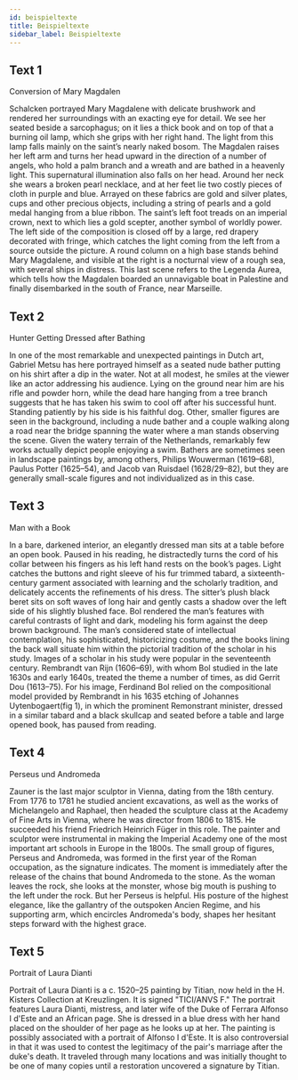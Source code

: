 ```yaml
---
id: beispieltexte
title: Beispieltexte
sidebar_label: Beispieltexte
---
```


## Text 1

Conversion of Mary Magdalen

Schalcken portrayed Mary Magdalene with delicate brushwork and rendered her surroundings with an exacting eye for detail. We see her seated beside a sarcophagus; on it lies a thick book and on top of that a burning oil lamp, which she grips with her right hand. 
The light from this lamp falls mainly on the saint’s nearly naked bosom. 
The Magdalen raises her left arm and turns her head upward in the direction of a number of angels, who hold a palm branch and a wreath and are bathed in a heavenly light. 
This supernatural illumination also falls on her head. 
Around her neck she wears a broken pearl necklace, and at her feet lie two costly pieces of cloth in purple and blue. 
Arrayed on these fabrics are gold and silver plates, cups and other precious objects, including a string of pearls and a gold medal hanging from a blue ribbon. 
The saint’s left foot treads on an imperial crown, next to which lies a gold scepter, another symbol of worldly power. 
The left side of the composition is closed off by a large, red drapery decorated with fringe, which catches the light coming from the left from a source outside the picture. 
A round column on a high base stands behind Mary Magdalene, and visible at the right is a nocturnal view of a rough sea, with several ships in distress. 
This last scene refers to the Legenda Aurea, which tells how the Magdalen boarded an unnavigable boat in Palestine and finally disembarked in the south of France, near Marseille.

## Text 2

Hunter Getting Dressed after Bathing

In one of the most remarkable and unexpected paintings in Dutch art, Gabriel Metsu has here portrayed himself as a seated nude bather putting on his shirt after a dip in the water. 
Not at all modest, he smiles at the viewer like an actor addressing his audience. 
Lying on the ground near him are his rifle and powder horn, while the dead hare hanging from a tree branch suggests that he has taken his swim to cool off after his successful hunt. 
Standing patiently by his side is his faithful dog. 
Other, smaller figures are seen in the background, including a nude bather and a couple walking along a road near the bridge spanning the water where a man stands observing the scene. 
Given the watery terrain of the Netherlands, remarkably few works actually depict people enjoying a swim. 
Bathers are sometimes seen in landscape paintings by, among others, Philips Wouwerman (1619–68), Paulus Potter (1625–54), and Jacob van Ruisdael (1628/29–82), but they are generally small-scale figures and not individualized as in this case.


## Text 3

Man with a Book

In a bare, darkened interior, an elegantly dressed man sits at a table before an open book. 
Paused in his reading, he distractedly turns the cord of his collar between his fingers as his left hand rests on the book’s pages. 
Light catches the buttons and right sleeve of his fur trimmed tabard, a sixteenth-century garment associated with learning and the scholarly tradition, and delicately accents the refinements of his dress.
The sitter’s plush black beret sits on soft waves of long hair and gently casts a shadow over the left side of his slightly blushed face. 
Bol rendered the man’s features with careful contrasts of light and dark, modeling his form against the deep brown background. 
The man’s considered state of intellectual contemplation, his sophisticated, historicizing costume, and the books lining the back wall situate him within the pictorial tradition of the scholar in his study.
Images of a scholar in his study were popular in the seventeenth century. 
Rembrandt van Rijn (1606–69), with whom Bol studied in the late 1630s and early 1640s, treated the theme a number of times, as did Gerrit Dou (1613–75).
For his image, Ferdinand Bol relied on the compositional model provided by Rembrandt in his 1635 etching of Johannes Uytenbogaert(fig 1), in which the prominent Remonstrant minister, dressed in a similar tabard and a black skullcap and seated before a table and large opened book, has paused from reading.

## Text 4

Perseus und Andromeda

Zauner is the last major sculptor in Vienna, dating from the 18th century. 
From 1776 to 1781 he studied ancient excavations, as well as the works of Michelangelo and Raphael, then headed the sculpture class at the Academy of Fine Arts in Vienna, where he was director from 1806 to 1815. 
He succeeded his friend Friedrich Heinrich Füger in this role.
The painter and sculptor were instrumental in making the Imperial Academy one of the most important art schools in Europe in the 1800s. 
The small group of figures, Perseus and Andromeda, was formed in the first year of the Roman occupation, as the signature indicates. 
The moment is immediately after the release of the chains that bound Andromeda to the stone.
As the woman leaves the rock, she looks at the monster, whose big mouth is pushing to the left under the rock.
But her Perseus is helpful.
His posture of the highest elegance, like the gallantry of the outspoken Ancien Regime, and his supporting arm, which encircles Andromeda's body, shapes her hesitant steps forward with the highest grace. 

## Text 5

Portrait of Laura Dianti

Portrait of Laura Dianti is a c. 1520–25 painting by Titian, now held in the H. Kisters Collection at Kreuzlingen. 
It is signed "TICI/ANVS F." 
The portrait features Laura Dianti, mistress, and later wife of the Duke of Ferrara Alfonso I d'Este and an African page. 
She is dressed in a blue dress with her hand placed on the shoulder of her page as he looks up at her.
The painting is possibly associated with a portrait of Alfonso I d'Este.
It is also controversial in that it was used to contest the legitimacy of the pair's marriage after the duke's death.
It traveled through many locations and was initially thought to be one of many copies until a restoration uncovered a signature by Titian.
